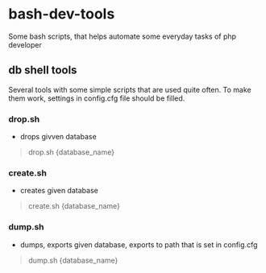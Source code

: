 # bash-dev-tools
Some bash scripts, that helps automate some everyday tasks of php developer 

## db shell tools
Several tools with some simple scripts that are used quite often.
To make them work, settings in config.cfg file should be filled.

### drop.sh 
- drops givven database
>drop.sh {database_name}

### create.sh 
- creates given database
>create.sh {database_name}

### dump.sh 
- dumps, exports given database, exports to path that is set in config.cfg
>dump.sh {database_name}
